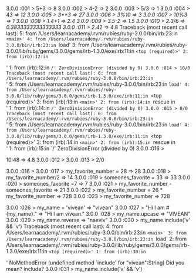 3.0.0 :001 > 5+3
 => 8 
3.0.0 :002 > 4-2
 => 2 
3.0.0 :003 > 5/3
 => 1 
3.0.0 :004 > 4*3
 => 12 
3.0.0 :005 > 3**3
 => 27 
3.0.0 :006 > 3%10
 => 3 
3.0.0 :007 > 10%3
 => 1 
3.0.0 :008 > 1.4+1
 => 2.4 
3.0.0 :009 > 3.5-2
 => 1.5 
3.0.0 :010 > 2.3/6
 => 0.3833333333333333 
3.0.0 :011 > 2.4*2
 => 4.8 
Traceback (most recent call last):
    5: from /Users/learnacademy/.rvm/rubies/ruby-3.0.0/bin/irb:23:in `<main>'
    4: from /Users/learnacademy/.rvm/rubies/ruby-3.0.0/bin/irb:23:in `load'
    3: from /Users/learnacademy/.rvm/rubies/ruby-3.0.0/lib/ruby/gems/3.0.0/gems/irb-1.3.0/exe/irb:11:in `<top (required)>'
    2: from (irb):12:in `<main>'
    1: from (irb):12:in `/'
ZeroDivisionError (divided by 0)
3.0.0 :014 > 10/0
Traceback (most recent call last):
    6: from /Users/learnacademy/.rvm/rubies/ruby-3.0.0/bin/irb:23:in `<main>'
    5: from /Users/learnacademy/.rvm/rubies/ruby-3.0.0/bin/irb:23:in `load'
    4: from /Users/learnacademy/.rvm/rubies/ruby-3.0.0/lib/ruby/gems/3.0.0/gems/irb-1.3.0/exe/irb:11:in `<top (required)>'
    3: from (irb):13:in `<main>'
    2: from (irb):14:in `rescue in <main>'
    1: from (irb):14:in `/'
ZeroDivisionError (divided by 0)
3.0.0 :015 > 0/0
Traceback (most recent call last):
    6: from /Users/learnacademy/.rvm/rubies/ruby-3.0.0/bin/irb:23:in `<main>'
    5: from /Users/learnacademy/.rvm/rubies/ruby-3.0.0/bin/irb:23:in `load'
    4: from /Users/learnacademy/.rvm/rubies/ruby-3.0.0/lib/ruby/gems/3.0.0/gems/irb-1.3.0/exe/irb:11:in `<top (required)>'
    3: from (irb):14:in `<main>'
    2: from (irb):15:in `rescue in <main>'
    1: from (irb):15:in `/'
ZeroDivisionError (divided by 0)
3.0.0 :016 >





10:48
=> 4.8 
3.0.0 :012 > 
3.0.0 :013 > 2/0





3.0.0 :016 > 
3.0.0 :017 > my_favorite_number = 28
 => 28 
3.0.0 :018 > my_favorite_number/2
 => 14 
3.0.0 :019 > someones_favorite = 33
 => 33 
3.0.0 :020 > someones_favorite =7
 => 7 
3.0.0 :021 > my_favorite_number - someones_favorite
 => 21 
3.0.0 :022 > my_favorite_number = 26 * my_favorite_number
 => 728 
3.0.0 :023 > my_favorite_number
 => 728 


 3.0.0 :026 > my_name = 'vivean'
 => "vivean" 
3.0.0 :027 > "Hi I am #{my_name}."
 => "Hi I am vivean." 
3.0.0 :028 > my_name.upcase
 => "VIVEAN" 
3.0.0 :029 > my_name.reverse
 => "naeviv" 
3.0.0 :030 > my_name.include('v' && 'v')
Traceback (most recent call last):
    4: from /Users/learnacademy/.rvm/rubies/ruby-3.0.0/bin/irb:23:in `<main>'
    3: from /Users/learnacademy/.rvm/rubies/ruby-3.0.0/bin/irb:23:in `load'
    2: from /Users/learnacademy/.rvm/rubies/ruby-3.0.0/lib/ruby/gems/3.0.0/gems/irb-1.3.0/exe/irb:11:in `<top (required)>'
    1: from (irb):30:in `<main>'
NoMethodError (undefined method `include' for "vivean":String)
Did you mean? include?
3.0.0 :031 > my_name.include('v' && 'v')